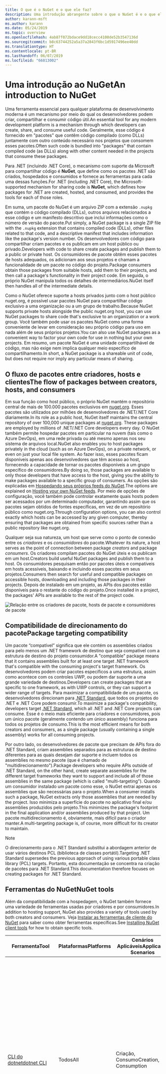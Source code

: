 ```yaml
---
title: O que é o NuGet e o que ele faz?
description: Uma introdução abrangente sobre o que o NuGet é e o que ele faz
author: karann-msft
ms.author: karann
ms.date: 05/24/2019
ms.topic: overview
ms.openlocfilehash: 4ab87f072bdace9dd18cecc4100de52b3547136d
ms.sourcegitcommit: b8c63744252a5a37a2843f6bc1d5917496ee40dd
ms.translationtype: HT
ms.contentlocale: pt-BR
ms.lasthandoff: 06/07/2019
ms.locfileid: "66813002"
---
```

# <a name="an-introduction-to-nuget"></a><span data-ttu-id="08d1d-103">Uma introdução ao NuGet</span><span class="sxs-lookup"><span data-stu-id="08d1d-103">An introduction to NuGet</span></span>

<span data-ttu-id="08d1d-104">Uma ferramenta essencial para qualquer plataforma de desenvolvimento moderna é um mecanismo por meio do qual os desenvolvedores podem criar, compartilhar e consumir código útil.</span><span class="sxs-lookup"><span data-stu-id="08d1d-104">An essential tool for any modern development platform is a mechanism through which developers can create, share, and consume useful code.</span></span> <span data-ttu-id="08d1d-105">Geralmente, esse código é fornecido em "pacotes" que contêm código compilado (como DLLs) juntamente com outro conteúdo necessário nos projetos que consomem esses pacotes.</span><span class="sxs-lookup"><span data-stu-id="08d1d-105">Often such code is bundled into "packages" that contain compiled code (as DLLs) along with other content needed in the projects that consume these packages.</span></span>

<span data-ttu-id="08d1d-106">Para .NET (incluindo .NET Core), o mecanismo com suporte da Microsoft para compartilhar código é **NuGet**, que define como os pacotes .NET são criados, hospedados e consumidos e fornece as ferramentas para cada uma dessas funções.</span><span class="sxs-lookup"><span data-stu-id="08d1d-106">For .NET (including .NET Core), the Microsoft-supported mechanism for sharing code is **NuGet**, which defines how packages for .NET are created, hosted, and consumed, and provides the tools for each of those roles.</span></span>

<span data-ttu-id="08d1d-107">Em suma, um pacote do NuGet é um arquivo ZIP com a extensão `.nupkg` que contém o código compilado (DLLs), outros arquivos relacionados a esse código e um manifesto descritivo que inclui informações como o número de versão do pacote.</span><span class="sxs-lookup"><span data-stu-id="08d1d-107">Put simply, a NuGet package is a single ZIP file with the `.nupkg` extension that contains compiled code (DLLs), other files related to that code, and a descriptive manifest that includes information like the package's version number.</span></span> <span data-ttu-id="08d1d-108">Os desenvolvedores com código para compartilhar criam pacotes e os publicam em um host público ou privado.</span><span class="sxs-lookup"><span data-stu-id="08d1d-108">Developers with code to share create packages and publish them to a public or private host.</span></span> <span data-ttu-id="08d1d-109">Os consumidores de pacote obtêm esses pacotes de hosts adequados, os adicionam aos seus projetos e chamam a funcionalidade de um pacote no código do projeto.</span><span class="sxs-lookup"><span data-stu-id="08d1d-109">Package consumers obtain those packages from suitable hosts, add them to their projects, and then call a package's functionality in their project code.</span></span> <span data-ttu-id="08d1d-110">Em seguida, o próprio NuGet manipula todos os detalhes de intermediários.</span><span class="sxs-lookup"><span data-stu-id="08d1d-110">NuGet itself then handles all of the intermediate details.</span></span>

<span data-ttu-id="08d1d-111">Como o NuGet oferece suporte a hosts privados junto com o host público nuget.org, é possível usar pacotes NuGet para compartilhar código exclusivo a uma organização ou a um grupo de trabalho.</span><span class="sxs-lookup"><span data-stu-id="08d1d-111">Because NuGet supports private hosts alongside the public nuget.org host, you can use NuGet packages to share code that's exclusive to an organization or a work group.</span></span> <span data-ttu-id="08d1d-112">Você também pode usar os pacotes NuGet como uma forma conveniente de levar em consideração seu próprio código para uso em nada além de seus próprios projetos.</span><span class="sxs-lookup"><span data-stu-id="08d1d-112">You can also use NuGet packages as a convenient way to factor your own code for use in nothing but your own projects.</span></span> <span data-ttu-id="08d1d-113">Em resumo, um pacote NuGet é uma unidade compartilhável de código, mas não exige nem implica qualquer meio específico de compartilhamento.</span><span class="sxs-lookup"><span data-stu-id="08d1d-113">In short, a NuGet package is a shareable unit of code, but does not require nor imply any particular means of sharing.</span></span>

## <a name="the-flow-of-packages-between-creators-hosts-and-consumers"></a><span data-ttu-id="08d1d-114">O fluxo de pacotes entre criadores, hosts e clientes</span><span class="sxs-lookup"><span data-stu-id="08d1d-114">The flow of packages between creators, hosts, and consumers</span></span>

<span data-ttu-id="08d1d-115">Em sua função como host público, o próprio NuGet mantém o repositório central de mais de 100.000 pacotes exclusivos em [nuget.org](https://www.nuget.org). Esses pacotes são utilizados por milhões de desenvolvedores de .NET/.NET Core diariamente.</span><span class="sxs-lookup"><span data-stu-id="08d1d-115">In its role as a public host, NuGet itself maintains the central repository of over 100,000 unique packages at [nuget.org](https://www.nuget.org). These packages are employed by millions of .NET/.NET Core developers every day.</span></span> <span data-ttu-id="08d1d-116">O NuGet também permite hospedar pacotes em particular na nuvem (tais como o Azure DevOps), em uma rede privada ou até mesmo apenas nos seu sistema de arquivos local.</span><span class="sxs-lookup"><span data-stu-id="08d1d-116">NuGet also enables you to host packages privately in the cloud (such as on Azure DevOps), on a private network, or even on just your local file system.</span></span> <span data-ttu-id="08d1d-117">Ao fazer isso, esses pacotes ficam disponíveis apenas aos desenvolvedores que têm acesso ao host, fornecendo a capacidade de tornar os pacotes disponíveis a um grupo específico de consumidores.</span><span class="sxs-lookup"><span data-stu-id="08d1d-117">By doing so, those packages are available to only those developers that have access to the host, giving you the ability to make packages available to a specific group of consumers.</span></span> <span data-ttu-id="08d1d-118">As opções são explicadas em [Hospedando seus próprios feeds do NuGet](hosting-packages/overview.md).</span><span class="sxs-lookup"><span data-stu-id="08d1d-118">The options are explained on [Hosting your own NuGet feeds](hosting-packages/overview.md).</span></span> <span data-ttu-id="08d1d-119">Por meio de opções de configuração, você também pode controlar exatamente quais hosts podem ser acessados por um determinado computador, garantindo assim que os pacotes sejam obtidos de fontes específicas, em vez de um repositório público como nuget.org.</span><span class="sxs-lookup"><span data-stu-id="08d1d-119">Through configuration options, you can also control exactly which hosts can be accessed by any given computer, thereby ensuring that packages are obtained from specific sources rather than a public repository like nuget.org.</span></span>

<span data-ttu-id="08d1d-120">Qualquer seja sua natureza, um host que serve como o ponto de conexão entre os *criadores* e os *consumidores* do pacote.</span><span class="sxs-lookup"><span data-stu-id="08d1d-120">Whatever its nature, a host serves as the point of connection between package *creators* and package *consumers*.</span></span> <span data-ttu-id="08d1d-121">Os criadores compilam pacotes do NuGet úteis e os publicam em um host.</span><span class="sxs-lookup"><span data-stu-id="08d1d-121">Creators build useful NuGet packages and publish them to a host.</span></span> <span data-ttu-id="08d1d-122">Os consumidores pesquisam então por pacotes úteis e compatíveis em hosts acessíveis, baixando e incluindo esses pacotes em seus projetos.</span><span class="sxs-lookup"><span data-stu-id="08d1d-122">Consumers then search for useful and compatible packages on accessible hosts, downloading and including those packages in their projects.</span></span> <span data-ttu-id="08d1d-123">Depois de instalado em um projeto, as APIs dos pacotes estão disponíveis para o restante do código do projeto.</span><span class="sxs-lookup"><span data-stu-id="08d1d-123">Once installed in a project, the packages' APIs are available to the rest of the project code.</span></span>

![Relação entre os criadores de pacote, hosts de pacote e consumidores de pacote](media/nuget-roles.png)

## <a name="package-targeting-compatibility"></a><span data-ttu-id="08d1d-125">Compatibilidade de direcionamento do pacote</span><span class="sxs-lookup"><span data-stu-id="08d1d-125">Package targeting compatibility</span></span>

<span data-ttu-id="08d1d-126">Um pacote “compatível” significa que ele contém os assemblies criados para pelo menos um .NET framework de destino que seja compatível com a estrutura de destino do projeto consumidor.</span><span class="sxs-lookup"><span data-stu-id="08d1d-126">A "compatible" package means that it contains assemblies built for at least one target .NET framework that's compatible with the consuming project's target framework.</span></span> <span data-ttu-id="08d1d-127">Os desenvolvedores podem criar pacotes específicos a uma estrutura, assim como acontece com os controles UWP, ou podem dar suporte a uma grande variedade de destinos.</span><span class="sxs-lookup"><span data-stu-id="08d1d-127">Developers can create packages that are specific to one framework, as with UWP controls, or they can support a wider range of targets.</span></span> <span data-ttu-id="08d1d-128">Para maximizar a compatibilidade de um pacote, os desenvolvedores direcionam para [.NET Standard](/dotnet/standard/net-standard), que todos os projetos do .NET e .NET Core podem consumir.</span><span class="sxs-lookup"><span data-stu-id="08d1d-128">To maximize a package's compatibility, developers target [.NET Standard](/dotnet/standard/net-standard), which all .NET and .NET Core projects can consume.</span></span> <span data-ttu-id="08d1d-129">Esse é o meio mais eficiente para criadores e consumidores, pois um único pacote (geralmente contendo um único assembly) funciona para todos os projetos de consumo.</span><span class="sxs-lookup"><span data-stu-id="08d1d-129">This is the most efficient means for both creators and consumers, as a single package (usually containing a single assembly) works for all consuming projects.</span></span>

<span data-ttu-id="08d1d-130">Por outro lado, os desenvolvedores de pacote que precisam de APIs fora do .NET Standard, criam assemblies separados para as estruturas de destino diferentes para as quais desejam dar suporte e incluem todos os assemblies no mesmo pacote (que é chamado de "multidirecionamento").</span><span class="sxs-lookup"><span data-stu-id="08d1d-130">Package developers who require APIs outside of .NET Standard, on the other hand, create separate assemblies for the different target frameworks they want to support and include all of those assemblies in the same package (which is called "multi-targeting").</span></span> <span data-ttu-id="08d1d-131">Quando um consumidor instalado um pacote como esse, o NuGet extrai apenas os assemblies que são necessárias para o projeto.</span><span class="sxs-lookup"><span data-stu-id="08d1d-131">When a consumer installs such a package, NuGet extracts only those assemblies that are needed by the project.</span></span> <span data-ttu-id="08d1d-132">Isso minimiza a superfície do pacote no aplicativo final e/ou assemblies produzidos pelo projeto.</span><span class="sxs-lookup"><span data-stu-id="08d1d-132">This minimizes the package's footprint in the final application and/or assemblies produced by that project.</span></span> <span data-ttu-id="08d1d-133">Um pacote multidirecionamento é, obviamente, mais difícil para o criador manter.</span><span class="sxs-lookup"><span data-stu-id="08d1d-133">A multi-targeting package is, of course, more difficult for its creator to maintain.</span></span>

> [!Note]
> <span data-ttu-id="08d1d-134">O direcionamento para o .NET Standard substitui a abordagem anterior de usar vários destinos PCL (biblioteca de classes portátil).</span><span class="sxs-lookup"><span data-stu-id="08d1d-134">Targeting .NET Standard supersedes the previous approach of using various portable class library (PCL) targets.</span></span> <span data-ttu-id="08d1d-135">Portanto, esta documentação se concentra na criação de pacotes para .NET Standard.</span><span class="sxs-lookup"><span data-stu-id="08d1d-135">This documentation therefore focuses on creating packages for .NET Standard.</span></span>

## <a name="nuget-tools"></a><span data-ttu-id="08d1d-136">Ferramentas do NuGet</span><span class="sxs-lookup"><span data-stu-id="08d1d-136">NuGet tools</span></span>

<span data-ttu-id="08d1d-137">Além da compatibilidade com a hospedagem, o NuGet também fornece uma variedade de ferramentas usadas por criadores e por consumidores.</span><span class="sxs-lookup"><span data-stu-id="08d1d-137">In addition to hosting support, NuGet also provides a variety of tools used by both creators and consumers.</span></span> <span data-ttu-id="08d1d-138">Veja [Instalar as ferramentas de cliente do NuGet](install-nuget-client-tools.md) para saber como obter ferramentas específicas.</span><span class="sxs-lookup"><span data-stu-id="08d1d-138">See [Installing NuGet client tools](install-nuget-client-tools.md) for how to obtain specific tools.</span></span>

| <span data-ttu-id="08d1d-139">Ferramenta</span><span class="sxs-lookup"><span data-stu-id="08d1d-139">Tool</span></span> | <span data-ttu-id="08d1d-140">Plataformas</span><span class="sxs-lookup"><span data-stu-id="08d1d-140">Platforms</span></span> | <span data-ttu-id="08d1d-141">Cenários Aplicáveis</span><span class="sxs-lookup"><span data-stu-id="08d1d-141">Applicable Scenarios</span></span> | <span data-ttu-id="08d1d-142">Descrição</span><span class="sxs-lookup"><span data-stu-id="08d1d-142">Description</span></span> |
| --- | --- | --- | --- |
| [<span data-ttu-id="08d1d-143">CLI do dotnet</span><span class="sxs-lookup"><span data-stu-id="08d1d-143">dotnet CLI</span></span>](tools/dotnet-Commands.md) | <span data-ttu-id="08d1d-144">Todos</span><span class="sxs-lookup"><span data-stu-id="08d1d-144">All</span></span> | <span data-ttu-id="08d1d-145">Criação, Consumo</span><span class="sxs-lookup"><span data-stu-id="08d1d-145">Creation, Consumption</span></span> | <span data-ttu-id="08d1d-146">Ferramenta CLI para bibliotecas .NET Core e .NET Standard, em projetos no estilo SDK que se destinam ao .NET Framework (confira o [atributo do SDK](/dotnet/core/tools/csproj#additions)).</span><span class="sxs-lookup"><span data-stu-id="08d1d-146">CLI tool for .NET Core and .NET Standard libraries, and for SDK-style projects that target .NET Framework (see [SDK attribute](/dotnet/core/tools/csproj#additions)).</span></span> <span data-ttu-id="08d1d-147">Fornece certas funcionalidades da CLI do NuGet diretamente na cadeia de ferramentas do .NET Core.</span><span class="sxs-lookup"><span data-stu-id="08d1d-147">Provides certain NuGet CLI capabilities directly within the .NET Core tool chain.</span></span> <span data-ttu-id="08d1d-148">Assim como ocorre com a CLI do NuGet, a CLI do dotnet não interage com projetos do Visual Studio.</span><span class="sxs-lookup"><span data-stu-id="08d1d-148">As with the NuGet CLI, the dotnet CLI does not interact with Visual Studio projects.</span></span> |
| [<span data-ttu-id="08d1d-149">CLI do nuget.exe</span><span class="sxs-lookup"><span data-stu-id="08d1d-149">nuget.exe CLI</span></span>](tools/nuget-exe-cli-reference.md) | <span data-ttu-id="08d1d-150">Todos</span><span class="sxs-lookup"><span data-stu-id="08d1d-150">All</span></span> | <span data-ttu-id="08d1d-151">Criação, Consumo</span><span class="sxs-lookup"><span data-stu-id="08d1d-151">Creation, Consumption</span></span> | <span data-ttu-id="08d1d-152">Ferramenta CLI para bibliotecas do .NET Framework e projetos no estilo não SDK que se destinam a bibliotecas do .NET Standard.</span><span class="sxs-lookup"><span data-stu-id="08d1d-152">CLI tool for .NET Framework libraries and non-SDK-style projects that target .NET Standard libraries.</span></span> <span data-ttu-id="08d1d-153">Fornece todos os recursos do NuGet, com alguns comandos de que aplicam especificamente aos criadores de pacote, alguns somente aos consumidores e outros a ambos.</span><span class="sxs-lookup"><span data-stu-id="08d1d-153">Provides all NuGet capabilities, with some commands applying specifically to package creators, some applying only to consumers, and others applying to both.</span></span> <span data-ttu-id="08d1d-154">Por exemplo, os criadores de pacote usam o comando `nuget pack` para criar um pacote de vários assemblies e arquivos relacionados, os consumidores de pacote usam `nuget install` para incluir pacotes em uma pasta do projeto e todos usam `nuget config` para definir as variáveis de configuração do NuGet.</span><span class="sxs-lookup"><span data-stu-id="08d1d-154">For example, package creators use the `nuget pack` command to create a package from various assemblies and related files, package consumers use `nuget install` to include packages in a project folder, and everyone uses `nuget config` to set NuGet configuration variables.</span></span> <span data-ttu-id="08d1d-155">Como uma ferramenta independente de plataforma, a CLI do NuGet não interage com projetos do Visual Studio.</span><span class="sxs-lookup"><span data-stu-id="08d1d-155">As a platform-agnostic tool, the NuGet CLI does not interact with Visual Studio projects.</span></span> |
| [<span data-ttu-id="08d1d-156">Console do gerenciador de pacotes</span><span class="sxs-lookup"><span data-stu-id="08d1d-156">Package Manager Console</span></span>](tools/package-manager-console.md) | <span data-ttu-id="08d1d-157">Visual Studio no Windows</span><span class="sxs-lookup"><span data-stu-id="08d1d-157">Visual Studio on Windows</span></span> | <span data-ttu-id="08d1d-158">Consumo</span><span class="sxs-lookup"><span data-stu-id="08d1d-158">Consumption</span></span> | <span data-ttu-id="08d1d-159">Fornece [comandos do PowerShell](tools/Powershell-Reference.md) para instalar e gerenciar pacotes em projetos do Visual Studio.</span><span class="sxs-lookup"><span data-stu-id="08d1d-159">Provides [PowerShell commands](tools/Powershell-Reference.md) for installing and managing packages in Visual Studio projects.</span></span> |
| [<span data-ttu-id="08d1d-160">Interface do usuário do Gerenciador de Pacotes</span><span class="sxs-lookup"><span data-stu-id="08d1d-160">Package Manager UI</span></span>](tools/package-manager-ui.md) | <span data-ttu-id="08d1d-161">Visual Studio no Windows</span><span class="sxs-lookup"><span data-stu-id="08d1d-161">Visual Studio on Windows</span></span> | <span data-ttu-id="08d1d-162">Consumo</span><span class="sxs-lookup"><span data-stu-id="08d1d-162">Consumption</span></span> | <span data-ttu-id="08d1d-163">Fornece uma IU fácil de usar para instalar e gerenciar pacotes em projetos do Visual Studio.</span><span class="sxs-lookup"><span data-stu-id="08d1d-163">Provides an easy-to-use UI for installing and managing packages in Visual Studio projects.</span></span> |
| [<span data-ttu-id="08d1d-164">Gerenciar a interface do usuário do NuGet</span><span class="sxs-lookup"><span data-stu-id="08d1d-164">Manage NuGet UI</span></span>](/visualstudio/mac/nuget-walkthrough) | <span data-ttu-id="08d1d-165">Visual Studio para Mac</span><span class="sxs-lookup"><span data-stu-id="08d1d-165">Visual Studio for Mac</span></span> | <span data-ttu-id="08d1d-166">Consumo</span><span class="sxs-lookup"><span data-stu-id="08d1d-166">Consumption</span></span> | <span data-ttu-id="08d1d-167">Fornece uma IU fácil de usar para instalar e gerenciar pacotes em projetos do Visual Studio para Mac.</span><span class="sxs-lookup"><span data-stu-id="08d1d-167">Provide an easy-to-use UI for installing and managing packages in Visual Studio for Mac projects.</span></span> |
| [<span data-ttu-id="08d1d-168">MSBuild</span><span class="sxs-lookup"><span data-stu-id="08d1d-168">MSBuild</span></span>](reference/msbuild-targets.md) | <span data-ttu-id="08d1d-169">Windows</span><span class="sxs-lookup"><span data-stu-id="08d1d-169">Windows</span></span> | <span data-ttu-id="08d1d-170">Criação, Consumo</span><span class="sxs-lookup"><span data-stu-id="08d1d-170">Creation, Consumption</span></span> | <span data-ttu-id="08d1d-171">Fornece a capacidade de criar e restaurar os pacotes usados em um projeto diretamente por meio da cadeia de ferramentas do MSBuild.</span><span class="sxs-lookup"><span data-stu-id="08d1d-171">Provides the ability to create packages and restore packages used in a project directly through the MSBuild tool chain.</span></span> |

<span data-ttu-id="08d1d-172">Como você pode ver, as ferramentas do NuGet com as quais você trabalha dependem muito se você está criando ou consumindo pacotes, e a plataforma de trabalho na qual você está trabalhando.</span><span class="sxs-lookup"><span data-stu-id="08d1d-172">As you can see, the NuGet tools you work with depend greatly on whether you're creating, consuming, or publishing packages, and the platform on which you're working.</span></span> <span data-ttu-id="08d1d-173">Os criadores de pacotes normalmente também são consumidores, pois eles aproveitam funcionalidades que existe em outros pacotes do NuGet.</span><span class="sxs-lookup"><span data-stu-id="08d1d-173">Package creators are typically also consumers, as they build on top of functionality that exists in other NuGet packages.</span></span> <span data-ttu-id="08d1d-174">E, é claro, esses pacotes podem, por sua vez, depender de outros.</span><span class="sxs-lookup"><span data-stu-id="08d1d-174">And those packages, of course, may in turn depend on still others.</span></span>

<span data-ttu-id="08d1d-175">Para saber mais, comece com os artigos [Fluxo de trabalho de criação de pacote](create-packages/Overview-and-Workflow.md) e [Fluxo de trabalho de consumo de pacote](consume-packages/Overview-and-Workflow.md).</span><span class="sxs-lookup"><span data-stu-id="08d1d-175">For more information, start with the [Package creation workflow](create-packages/Overview-and-Workflow.md) and [Package consumption workflow](consume-packages/Overview-and-Workflow.md) articles.</span></span>

## <a name="managing-dependencies"></a><span data-ttu-id="08d1d-176">Gerenciamento de dependências</span><span class="sxs-lookup"><span data-stu-id="08d1d-176">Managing dependencies</span></span>

<span data-ttu-id="08d1d-177">A capacidade de aproveitar facilmente o trabalho de outras pessoas é um dos recursos mais poderosos de um sistema de gerenciamento de pacotes.</span><span class="sxs-lookup"><span data-stu-id="08d1d-177">The ability to easily build on the work of others is one of most powerful features of a package management system.</span></span> <span data-ttu-id="08d1d-178">Da mesma forma, grande parte do que o NuGet faz é gerenciar essa árvore de dependência ou “grafo” em nome de um projeto.</span><span class="sxs-lookup"><span data-stu-id="08d1d-178">Accordingly, much of what NuGet does is managing that dependency tree or "graph" on behalf of a project.</span></span> <span data-ttu-id="08d1d-179">Em poucas palavras, você precisa apenas se preocupar com os pacotes que você está usando diretamente em um projeto.</span><span class="sxs-lookup"><span data-stu-id="08d1d-179">Simply said, you need only concern yourself with those packages that you're directly using in a project.</span></span> <span data-ttu-id="08d1d-180">Se algum desses pacotes consumir outros pacotes (o que pode, por sua vez, consumir ainda mais), o NuGet cuidará de todas essas dependências de nível inferior.</span><span class="sxs-lookup"><span data-stu-id="08d1d-180">If any of those packages themselves consume other packages (which can, in turn, consume still others), NuGet takes care of all those down-level dependencies.</span></span>

<span data-ttu-id="08d1d-181">A imagem a seguir mostra um projeto que depende de cinco pacotes, que por sua vez dependem de muitos outros.</span><span class="sxs-lookup"><span data-stu-id="08d1d-181">The following image shows a project that depends on five packages, which in turn depend on a number of others.</span></span>

![Um grafo de dependência NuGet de exemplo para um projeto do .NET](media/dependency-graph.png)

<span data-ttu-id="08d1d-183">Observe que alguns pacotes aparecem várias vezes no grafo de dependência.</span><span class="sxs-lookup"><span data-stu-id="08d1d-183">Notice that some packages appear multiple times in the dependency graph.</span></span> <span data-ttu-id="08d1d-184">Por exemplo, há três consumidores diferentes do pacote B e cada consumidor também pode especificar uma versão diferente do pacote (não mostrado).</span><span class="sxs-lookup"><span data-stu-id="08d1d-184">For example, there are three different consumers of package B, and each consumer might also specify a different version for that package (not shown).</span></span> <span data-ttu-id="08d1d-185">Isso é uma ocorrência comum, especialmente para pacotes amplamente usados.</span><span class="sxs-lookup"><span data-stu-id="08d1d-185">This is a common occurrence, especially for widely-used packages.</span></span> <span data-ttu-id="08d1d-186">Felizmente, o NuGet faz o trabalho duro para determinar exatamente qual versão do Pacote B atende a todos os consumidores.</span><span class="sxs-lookup"><span data-stu-id="08d1d-186">NuGet fortunately does all the hard work to determine exactly which version of package B satisfies all consumers.</span></span> <span data-ttu-id="08d1d-187">Em seguida, o NuGet faz o mesmo para todos os outros pacotes, independente da profundidade do grafo de dependência.</span><span class="sxs-lookup"><span data-stu-id="08d1d-187">NuGet then does the same for all other packages, no matter how deep the dependency graph.</span></span>

<span data-ttu-id="08d1d-188">Para obter mais detalhes sobre como o NuGet executa esse serviço, consulte [Resolução de dependência](consume-packages/dependency-resolution.md).</span><span class="sxs-lookup"><span data-stu-id="08d1d-188">For more details on how NuGet performs this service, see [Dependency resolution](consume-packages/dependency-resolution.md).</span></span>

## <a name="tracking-references-and-restoring-packages"></a><span data-ttu-id="08d1d-189">Rastreando referências e restaurando pacotes</span><span class="sxs-lookup"><span data-stu-id="08d1d-189">Tracking references and restoring packages</span></span>

<span data-ttu-id="08d1d-190">Como projetos podem ser movidos facilmente entre os computadores de desenvolvedor, repositórios de controle do código-fonte, servidores de build e assim por diante, é altamente impraticável manter assemblies binários dos pacotes do NuGet diretamente associados a um projeto.</span><span class="sxs-lookup"><span data-stu-id="08d1d-190">Because projects can easily move between developer computers, source control repositories, build servers, and so forth, it's highly impractical to keep the binary assemblies of NuGet packages directly bound to a project.</span></span> <span data-ttu-id="08d1d-191">Isso tornaria cada cópia do projeto desnecessariamente sobrecarregada (e, assim, desperdiçaria espaço em repositórios de controle do código-fonte).</span><span class="sxs-lookup"><span data-stu-id="08d1d-191">Doing so would make each copy of the project unnecessarily bloated (and thereby waste space in source control repositories).</span></span> <span data-ttu-id="08d1d-192">Também dificultaria muito a atualização de binários de pacote para versões mais recentes, pois as atualizações precisariam ser aplicadas em todas as cópias do projeto.</span><span class="sxs-lookup"><span data-stu-id="08d1d-192">It would also make it very difficult to update package binaries to newer versions as updates would have to be applied across all copies of the project.</span></span>

<span data-ttu-id="08d1d-193">Em vez disso, o NuGet mantém uma lista de referências simples dos pacotes dos quais um projeto depende, incluindo dependências de nível superior e inferior.</span><span class="sxs-lookup"><span data-stu-id="08d1d-193">NuGet instead maintains a simple reference list of the packages upon which a project depends, including both top-level and down-level dependencies.</span></span> <span data-ttu-id="08d1d-194">Ou seja, sempre que você instala um pacote de algum host em um projeto, o NuGet registra o identificador de pacote e o número de versão nesta lista de referência.</span><span class="sxs-lookup"><span data-stu-id="08d1d-194">That is, whenever you install a package from some host into a project, NuGet records the package identifier and version number in the reference list.</span></span> <span data-ttu-id="08d1d-195">(Desinstalar um pacote, é claro, remove-o da lista.) O NuGet, em seguida, fornece um meio para restaurar todos os pacotes referenciados mediante solicitação, conforme descrito em [Restauração do pacote](consume-packages/package-restore.md).</span><span class="sxs-lookup"><span data-stu-id="08d1d-195">(Uninstalling a package, of course, removes it from the list.) NuGet then provides a means to restore all referenced packages upon request, as described on [Package restore](consume-packages/package-restore.md).</span></span>

![Uma lista de referências de NuGet é criada na instalação do pacote e pode ser usada para restaurar os pacotes em outro lugar](media/nuget-restore.png)

<span data-ttu-id="08d1d-197">Com apenas a lista de referência, o NuGet pode, então, reinstalar&mdash;ou seja, *restaurar*&mdash;todos os pacotes de hosts públicos e/ou privados a qualquer momento posteriormente.</span><span class="sxs-lookup"><span data-stu-id="08d1d-197">With only the reference list, NuGet can then reinstall&mdash;that is, *restore*&mdash;all of those packages from public and/or private hosts at any later time.</span></span> <span data-ttu-id="08d1d-198">Ao confirmar um projeto no controle do código-fonte ou compartilhá-lo de alguma outra forma, você inclui apenas a lista de referências e exclui os binários do pacote (veja [Pacotes e controle do código-fonte](consume-packages/packages-and-source-control.md).)</span><span class="sxs-lookup"><span data-stu-id="08d1d-198">When committing a project to source control, or sharing it in some other way, you include only the reference list and exclude any package binaries (see [Packages and source control](consume-packages/packages-and-source-control.md).)</span></span>

<span data-ttu-id="08d1d-199">O computador que recebe um projeto, como um servidor de build obtendo uma cópia do projeto como parte de um sistema de implantação automatizada, simplesmente pede ao NuGet para restaurar as dependências sempre que necessário.</span><span class="sxs-lookup"><span data-stu-id="08d1d-199">The computer that receives a project, such as a build server obtaining a copy of the project as part of an automated deployment system, simply asks NuGet to restore dependencies whenever they're needed.</span></span> <span data-ttu-id="08d1d-200">Sistemas de build como o Azure DevOps fornecem etapas de “restauração do NuGet” para essa finalidade exata.</span><span class="sxs-lookup"><span data-stu-id="08d1d-200">Build systems like Azure DevOps provide "NuGet restore" steps for this exact purpose.</span></span> <span data-ttu-id="08d1d-201">Da mesma forma, quando os desenvolvedores obtêm uma cópia de um projeto (por exemplo, ao clonar um repositório), eles podem invocar um comando como `nuget restore` (CLI do NuGet), `dotnet restore` (CLI do dotnet) ou `Install-Package` (Console do Gerenciador de Pacotes) para obter todos os pacotes necessários.</span><span class="sxs-lookup"><span data-stu-id="08d1d-201">Similarly, when developers obtain a copy of a project (as when cloning a repository), they can invoke command like `nuget restore` (NuGet CLI), `dotnet restore` (dotnet CLI), or `Install-Package` (Package Manager Console) to obtain all the necessary packages.</span></span> <span data-ttu-id="08d1d-202">O Visual Studio, por sua vez, restaura automaticamente os pacotes ao compilar um projeto (contanto que a restauração automática esteja ativada, conforme descrito em [Restauração de pacote](consume-packages/package-restore.md)).</span><span class="sxs-lookup"><span data-stu-id="08d1d-202">Visual Studio, for its part, automatically restores packages when building a project (provided that automatic restore is enabled, as described on [Package restore](consume-packages/package-restore.md)).</span></span>

<span data-ttu-id="08d1d-203">Claramente, a função primária do NuGet, no que diz respeito aos desenvolvedores, é manter essa lista de referência em nome do seu projeto e fornecer os meios para restaurar (e atualizar) com eficiência os pacotes referenciados.</span><span class="sxs-lookup"><span data-stu-id="08d1d-203">Clearly, then, NuGet's primary role where developers are concerned is maintaining that reference list on behalf of your project and providing the means to efficiently restore (and update) those referenced packages.</span></span> <span data-ttu-id="08d1d-204">Essa lista é mantida em um dos dois *formatos de gerenciamento de pacote*, como são chamados:</span><span class="sxs-lookup"><span data-stu-id="08d1d-204">This list is maintained in one of two *package management formats*, as they're called:</span></span>

- <span data-ttu-id="08d1d-205">[PackageReference](consume-packages/package-references-in-project-files.md) (ou "referências de pacote em arquivos de projeto") |*(NuGet 4.0 ou superior)* Mantém uma lista de dependências de nível superior do projeto diretamente no arquivo de projeto, portanto, nenhum arquivo separado é necessário.</span><span class="sxs-lookup"><span data-stu-id="08d1d-205">[PackageReference](consume-packages/package-references-in-project-files.md) (or "package references in project files") | *(NuGet 4.0+)* Maintains a list of a project's top-level dependencies directly within the project file, so no separate file is needed.</span></span> <span data-ttu-id="08d1d-206">Um arquivo associado, `obj/project.assets.json`, é gerado dinamicamente para gerenciar o grafo de dependência geral dos pacotes que um projeto usa juntamente com todas as dependências de nível inferior.</span><span class="sxs-lookup"><span data-stu-id="08d1d-206">An associated file, `obj/project.assets.json`, is dynamically generated to manage the overall dependency graph of the packages that a project uses along with all down-level dependencies.</span></span> <span data-ttu-id="08d1d-207">PackageReference é sempre usado por projetos do .NET Core.</span><span class="sxs-lookup"><span data-stu-id="08d1d-207">PackageReference is always used by .NET Core projects.</span></span>

- <span data-ttu-id="08d1d-208">[`packages.config`](reference/packages-config.md): *(NuGet 1.0 ou posterior)* Um arquivo XML que mantém uma lista plana de todas as dependências do projeto, incluindo as dependências de outros pacotes instalados.</span><span class="sxs-lookup"><span data-stu-id="08d1d-208">[`packages.config`](reference/packages-config.md): *(NuGet 1.0+)* An XML file that maintains a flat list of all dependencies in the project, including the dependencies of other installed packages.</span></span> <span data-ttu-id="08d1d-209">Os pacotes instalados ou restaurados são armazenados em uma pasta `packages`.</span><span class="sxs-lookup"><span data-stu-id="08d1d-209">Installed or restored packages are stored in a `packages` folder.</span></span>

<span data-ttu-id="08d1d-210">Qual formato de gerenciamento de pacotes é aplicado a um projeto depende do tipo de projeto e a versão disponível do NuGet (e/ou Visual Studio).</span><span class="sxs-lookup"><span data-stu-id="08d1d-210">Which package management format is employed in any given project depends on the project type, and the available version of NuGet (and/or Visual Studio).</span></span> <span data-ttu-id="08d1d-211">Para verificar qual formato está sendo usado, simplesmente procure por `packages.config` na raiz do projeto depois de instalar o primeiro pacote.</span><span class="sxs-lookup"><span data-stu-id="08d1d-211">To check what format is being used, simply look for `packages.config` in the project root after installing your first package.</span></span> <span data-ttu-id="08d1d-212">Se você não tiver esse arquivo, procure no arquivo de projeto diretamente por um elemento \<PackageReference\>.</span><span class="sxs-lookup"><span data-stu-id="08d1d-212">If you don't have that file, look in the project file directly for a \<PackageReference\> element.</span></span>

<span data-ttu-id="08d1d-213">Quando você tiver escolha, será recomendável usar PackageReference.</span><span class="sxs-lookup"><span data-stu-id="08d1d-213">When you have a choice, we recommend using PackageReference.</span></span> <span data-ttu-id="08d1d-214">`packages.config` é mantido para fins de legado e não está mais em desenvolvimento ativo.</span><span class="sxs-lookup"><span data-stu-id="08d1d-214">`packages.config` is maintained for legacy purposes and is no longer under active development.</span></span>

> [!Tip]
> <span data-ttu-id="08d1d-215">Vários comandos da CLI do `nuget.exe`, como `nuget install`, não adicionam o pacote automaticamente à lista de referências.</span><span class="sxs-lookup"><span data-stu-id="08d1d-215">Various `nuget.exe` CLI commands, like `nuget install`, do not automatically add the package to the reference list.</span></span> <span data-ttu-id="08d1d-216">A lista é atualizada durante a instalação de um pacote com o Gerenciador de Pacotes do Visual Studio (interface do usuário ou Console) e com a CLI `dotnet.exe`.</span><span class="sxs-lookup"><span data-stu-id="08d1d-216">The list is updated when installing a package with the Visual Studio Package Manager (UI or Console), and with `dotnet.exe` CLI.</span></span>

## <a name="what-else-does-nuget-do"></a><span data-ttu-id="08d1d-217">O que mais o NuGet faz?</span><span class="sxs-lookup"><span data-stu-id="08d1d-217">What else does NuGet do?</span></span>

<span data-ttu-id="08d1d-218">Até agora, você aprendeu as seguintes características do NuGet:</span><span class="sxs-lookup"><span data-stu-id="08d1d-218">So far you've learned the following characteristics of NuGet:</span></span>

- <span data-ttu-id="08d1d-219">O NuGet fornece o repositório central nuget.org com suporte para a hospedagem privada.</span><span class="sxs-lookup"><span data-stu-id="08d1d-219">NuGet provides the central nuget.org repository with support for private hosting.</span></span>
- <span data-ttu-id="08d1d-220">O NuGet fornece as ferramentas que os desenvolvedores precisam para criar, publicar e consumir pacotes.</span><span class="sxs-lookup"><span data-stu-id="08d1d-220">NuGet provides the tools developers need for creating, publishing, and consuming packages.</span></span>
- <span data-ttu-id="08d1d-221">Mais importante, o NuGet mantém uma lista de referência de pacotes usados em um projeto e a capacidade de restaurar e atualizar esses pacotes da lista.</span><span class="sxs-lookup"><span data-stu-id="08d1d-221">Most importantly, NuGet maintains a reference list of packages used in a project and the ability to restore and update those packages from that list.</span></span>

<span data-ttu-id="08d1d-222">Para fazer com que esses processos funcionem com eficiência, o NuGet realiza algumas otimizações nos bastidores.</span><span class="sxs-lookup"><span data-stu-id="08d1d-222">To make these processes work efficiently, NuGet does some behind-the-scenes optimizations.</span></span> <span data-ttu-id="08d1d-223">Particularmente, o NuGet gerencia um cache de pacote e uma pasta de pacotes globais para abreviar a instalação e a reinstalação.</span><span class="sxs-lookup"><span data-stu-id="08d1d-223">Most notably, NuGet manages a package cache and a global packages folder to shortcut installation and reinstallation.</span></span> <span data-ttu-id="08d1d-224">O cache evita o download de um pacote já instalado no computador.</span><span class="sxs-lookup"><span data-stu-id="08d1d-224">The cache avoids downloading a package that's already been installed on the machine.</span></span> <span data-ttu-id="08d1d-225">A pasta de pacotes globais permite que vários projetos compartilhem o mesmo pacote instalado, reduzindo, assim, a superfície geral do NuGet no computador.</span><span class="sxs-lookup"><span data-stu-id="08d1d-225">The global packages folder allows multiple projects to share the same installed package, thereby reducing NuGet's overall footprint on the computer.</span></span> <span data-ttu-id="08d1d-226">As pastas de cache e de pacotes globais também são muito úteis quando você restaura com frequência um grande número de pacotes, como em um servidor de build.</span><span class="sxs-lookup"><span data-stu-id="08d1d-226">The cache and global packages folder are also very helpful when you're frequently restoring a larger number of packages, as on a build server.</span></span> <span data-ttu-id="08d1d-227">Para obter mais detalhes sobre esses mecanismos, confira [Como gerenciar as pastas de pacotes globais e de cache](consume-packages/managing-the-global-packages-and-cache-folders.md).</span><span class="sxs-lookup"><span data-stu-id="08d1d-227">For more details on these mechanisms, see [Managing the global packages and cache folders](consume-packages/managing-the-global-packages-and-cache-folders.md).</span></span>

<span data-ttu-id="08d1d-228">Em um projeto individual, o NuGet gerencia o grafo de dependência geral, que inclui novamente a resolução de múltiplas referências para versões diferentes do mesmo pacote.</span><span class="sxs-lookup"><span data-stu-id="08d1d-228">Within an individual project, NuGet manages the overall dependency graph, which again includes resolving multiple references to different versions of the same package.</span></span> <span data-ttu-id="08d1d-229">É muito comum que um projeto adote uma dependência de um ou mais pacotes que tenham eles próprios as mesmas dependências.</span><span class="sxs-lookup"><span data-stu-id="08d1d-229">It's quite common that a project takes a dependency on one or more packages that themselves have the same dependencies.</span></span> <span data-ttu-id="08d1d-230">Alguns dos pacotes de utilitário mais úteis no nuget.org são utilizados por muitos outros pacotes.</span><span class="sxs-lookup"><span data-stu-id="08d1d-230">Some of the most useful utility packages on nuget.org are employed by many other packages.</span></span> <span data-ttu-id="08d1d-231">No grafo de dependência inteiro, dez, você poderia ter facilmente ter dez referências diferentes para diferentes versões do mesmo pacote.</span><span class="sxs-lookup"><span data-stu-id="08d1d-231">In the entire dependency graph, then, you could easily have ten different references to different versions of the same package.</span></span> <span data-ttu-id="08d1d-232">Para evitar trazer várias versões do pacote para o próprio aplicativo, o NuGet classifica qual versão única pode ser usada por qualquer consumidor.</span><span class="sxs-lookup"><span data-stu-id="08d1d-232">To avoid bringing multiple versions of that package into the application itself, NuGet sorts out which single version can be used by all consumers.</span></span> <span data-ttu-id="08d1d-233">(Para saber mais, confira [Resolução de dependência](consume-packages/dependency-resolution.md).)</span><span class="sxs-lookup"><span data-stu-id="08d1d-233">(For more information, see [Dependency Resolution](consume-packages/dependency-resolution.md).)</span></span>

<span data-ttu-id="08d1d-234">Além disso, o NuGet mantém todas as especificações relacionadas a como os pacotes são estruturados (incluindo [localização](create-packages/creating-localized-packages.md) e [símbolos de depuração](create-packages/symbol-packages.md)) e como eles são referenciados (incluindo [intervalos de versão](reference/package-versioning.md#version-ranges-and-wildcards) e [versões de pré-lançamento](create-packages/prerelease-packages.md)). O NuGet também oferece várias APIs para trabalhar com seus serviços por meio de programação, e fornece suporte para os desenvolvedores que escrevem modelos de projeto e extensões do Visual Studio.</span><span class="sxs-lookup"><span data-stu-id="08d1d-234">Beyond that, NuGet maintains all the specifications related to how packages are structured (including [localization](create-packages/creating-localized-packages.md) and [debug symbols](create-packages/symbol-packages.md)) and how they are referenced (including [version ranges](reference/package-versioning.md#version-ranges-and-wildcards) and [pre-release versions](create-packages/prerelease-packages.md).) NuGet also provides various APIs to work with its services programmatically, and provides support for developers who write Visual Studio extensions and project templates.</span></span>

<span data-ttu-id="08d1d-235">Reserve um tempo para navegar pelo sumário desta documentação e você verá todos esses recursos representados nele, junto com as notas de versão desde o início do NuGet.</span><span class="sxs-lookup"><span data-stu-id="08d1d-235">Take a moment to browse the table of contents for this documentation, and you see all of these capabilities represented there, along with release notes dating back to NuGet's beginnings.</span></span>

## <a name="comments-contributions-and-issues"></a><span data-ttu-id="08d1d-236">Comentários, contribuições e problemas</span><span class="sxs-lookup"><span data-stu-id="08d1d-236">Comments, contributions, and issues</span></span>

<span data-ttu-id="08d1d-237">Por fim, apreciamos muito os comentários e contribuições para essa documentação&mdash;basta selecionar os comandos **Comentários** e **Editar** no tipo de qualquer página, ou visite o [repositório de documentos](https://github.com/NuGet/docs.microsoft.com-nuget/) e a [lista de problemas de documentos](https://github.com/NuGet/docs.microsoft.com-nuget/issues) no GitHub.</span><span class="sxs-lookup"><span data-stu-id="08d1d-237">Finally, we very much welcome comments and contributions to this documentation&mdash;just select the **Feedback** and **Edit** commands on the top of any page, or visit the [docs repository](https://github.com/NuGet/docs.microsoft.com-nuget/) and [docs issue list](https://github.com/NuGet/docs.microsoft.com-nuget/issues) on GitHub.</span></span>

<span data-ttu-id="08d1d-238">Também aceitamos contribuições para o NuGet em si por meio de seus [vários repositórios de GitHub](https://github.com/NuGet/Home); problemas do NuGet podem ser encontrados em [https://github.com/NuGet/home/issues](https://github.com/NuGet/home/issues).</span><span class="sxs-lookup"><span data-stu-id="08d1d-238">We also welcome contributions to NuGet itself through its [various GitHub repositories](https://github.com/NuGet/Home); NuGet issues can be found on [https://github.com/NuGet/home/issues](https://github.com/NuGet/home/issues).</span></span>

<span data-ttu-id="08d1d-239">Aproveite sua experiência com o NuGet.</span><span class="sxs-lookup"><span data-stu-id="08d1d-239">Enjoy your NuGet experience!</span></span>
